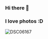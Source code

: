 ### Hi there 👋
### I love photos :D 


![DSC06167](https://user-images.githubusercontent.com/72950188/106759321-3cb93e80-65f8-11eb-8d12-3758a9fa8c46.jpg)

<!--
**JcBonassin/JcBonassin** is a ✨ _special_ ✨ repository because its `README.md` (this file) appears on your GitHub profile.


